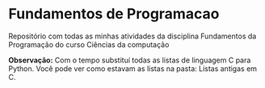 # Fundamentos de Programacao
 Repositório com todas as minhas atividades da disciplina Fundamentos da Programação do curso Ciências da computação

**Observação:**
Com o tempo substituí todas as listas de linguagem C para Python.
Você pode ver como estavam as listas na pasta: Listas antigas em C.
